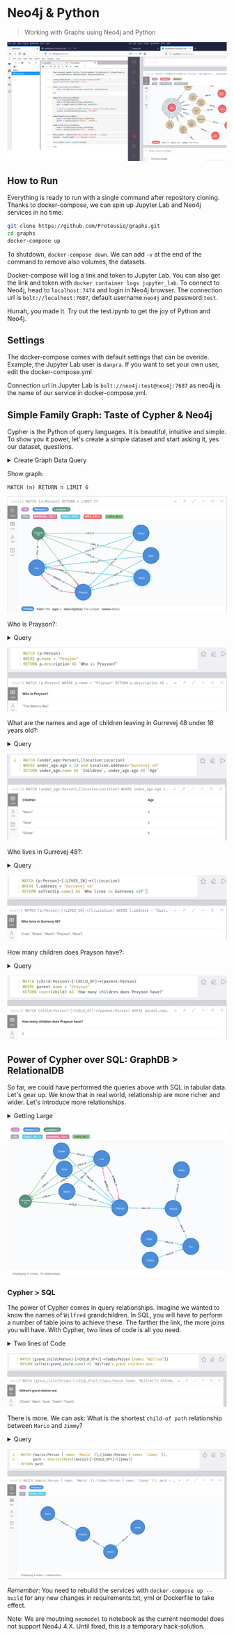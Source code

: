 # Neo4j & Python
> Working with Graphs using Neo4j and Python

![neo4j python](images/show.png)

## How to Run
Everything is ready to run with a single command after repository cloning. Thanks to docker-compose, we can spin up Jupyter Lab and Neo4j services in no time.

```bash
git clone https://github.com/Proteusiq/graphs.git
cd graphs
docker-compose up
```

To shutdown, `docker-compose down`. We can add `-v` at the end of the command to remove also volumes, the datasets.

Docker-compose will log a link and token to Jupyter Lab. You can also get the link and token with `docker container logs jupyter_lab`. To connect to Neo4j, head to  `localhost:7474` and login in Neo4j browser. The connection url is `bolt://localhost:7687`, default username:`neo4j` and password:`test`.

Hurrah, you made it. Try out the test.ipynb to get the joy of Python and Neo4j.

## Settings
The docker-compose comes with default settings that can be overide. Example, the Jupyter Lab user is `danpra`. If you want to set your own user, edit the docker-compose.yml

Connection url in Jupyter Lab is `bolt://neo4j:test@neo4j:7687` as neo4j is the name of our service in docker-compose.yml.

## Simple Family Graph: Taste of Cypher & Neo4j
Cypher is the Python of query languages. It is beautiful, intuitive and simple. To show you it power, let's create a simple dataset and start asking it, yes our dataset, questions.

<details><summary>Create Graph Data Query</summary>
<p>

#### Let's build a simple dataset

```cypher

// Creating the graph: N.B: Enable multi statement query editor on your settings
//Create Person and Location
MERGE (p:Person {name:"Prayson",age:34, description:"The Matrix's Neo"});
MERGE (:Person {name:"Lea", age:32, description:"The awesome"});
MERGE (p:Person {name:"Eloise",age:8, description:"The dancer"});
MERGE (p:Person {name:"Nora",age:5, description:"The wise"});
MERGE (p:Person {name:"Mario",age:3, description:"The Jumper"});
MERGE (:Location {address:"Gurrevej 48"});


//Add p person relationship to location l
MATCH (p:Person),(l:Location {address:"Gurrevej 48"})
WHERE p.name in ['Prayson','Mario', 'Nora','Eloise', 'Lea']
MERGE (p)-[:LIVES_IN]->(l);

// Add marriage
MATCH (p:Person {name:"Lea"}),(o:Person {name:"Prayson"})
MERGE (p)<-[:MARRIED_TO]-(o)<-[:MARRIED_TO]-(p);

// Add childrens
MATCH (p:Person), (o:Person)
WHERE p.name = "Prayson" and o.name IN ["Eloise","Nora","Mario"]
MERGE (p)<-[:CHILD_OF]-(o);

MATCH (p:Person), (o:Person)
WHERE p.name ="Lea" and o.name IN ["Eloise","Nora","Mario"]
MERGE (p)<-[:CHILD_OF]-(o);
```
</p>
</details>

Show graph:
```cypher
MATCH (n) RETURN n LIMIT 6
```
![neo4j python](images/family.png)


Who is Prayson?:
<details><summary>Query</summary>
<p>

#### query for 'Who is Prayson?'

```cypher
MATCH (p:Person)
WHERE p.name = "Prayson"
RETURN p.description AS `Who is Prayson?`

// OR
MATCH (p:Person {name: "Prayson"})
RETURN p.description AS `Who is Prayson?`
```
</p>
</details>

![neo4j python](images/who.png)


What are the names and age of children leaving in Gurrevej 48 under 18 years old?:
<details><summary>Query</summary>
<p>

#### query for 'people leaving in Gurrevej 48 under 18 years old?'

```cypher
MATCH (under_age:Person),(location:Location)
WHERE under_age.age < 18 and location.address="Gurrevej 48"
RETURN under_age.name AS `Children`, under_age.age AS `Age`
```
</p>
</details>


![neo4j python](images/children.png)


Who lives in Gurrevej 48?:
<details><summary>Query</summary>
<p>

#### show, 'Who lives in Gurrevej 48?'

```cypher
MATCH (p:Person)-[:LIVES_IN]->(l:Location)
WHERE l.address = "Gurrevej 48"
RETURN collect(p.name) AS `Who lives in Gurrevej 48?`
```

</p>
</details>


![neo4j python](images/all_lives.png)


How many children does Prayson have?:
<details><summary>Query</summary>
<p>

#### show, 'How many children does Prayson have?'

```cypher
MATCH (child:Person)-[:CHILD_OF]->(parent:Person)
WHERE parent.name = "Prayson"
RETURN count(child) AS `How many children does Prayson have?`
```

</p>
</details>

![neo4j python](images/child_cnt.png)


## Power of Cypher over SQL: GraphDB > RelationalDB

So far, we could have performed the queries above with SQL in tabular data. Let's gear up. We know that in real world, relationship are more richer and wider. Let's introduce more relationships.

<details><summary>Getting Large</summary>
<p>

#### show, 'How many children does Prayson have?'
```cypher
//Add more members: My dad, brothers, nephew, and niece
MERGE (:Person {name:"Wilfred", age:59, description:"Babu"});
MERGE (:Person {name:"Eric", age:35, description: "First blood"});
MERGE (:Person {name:"Jimmy", age:29, description: "Quantum MD"});
MERGE (:Person {name:"Trace", age:10});
MERGE (:Person {name:"Trisher", age:3);

//Add relationship
MATCH (p:Person), (o:Person)
WHERE p.name ="Wilfred" and o.name IN ["Eric","Prayson","Jimmy"]
MERGE (p)<-[:CHILD_OF]-(o)

MATCH (p:Person), (o:Person)
WHERE p.name ="Eric" and o.name IN ["Trace","Trisher"]
MERGE (p)<-[:CHILD_OF]-(o)

//Did not include my mother to keep things simple
```
</p>
</details>

![extend relation](images/bigger_family.png)

### Cypher > SQL
The power of Cypher comes in query relationships. Imagine we wanted to know the names of `Wilfred` grandchildren. In SQL, you will have to perform a number of table joins to achieve these. The farther the link, the more joins you will have. With Cypher, two lines of code is all you need.

<details><summary>Two lines of Code</summary>
<p>

```
MATCH (grand_child:Person)-[:CHILD_OF*2]->(babu:Person {name: "Wilfred"})
RETURN collect(grand_child.name) AS `Wilfred's grand children are:`
```
</p>
</details>

![extend relation](images/grand_childs.png)

There is more. We can ask: What is the shortest `child-of path` relationship between `Mario` and `Jimmy`?

<details><summary>Query</summary>
<p>

```
MATCH (mario:Person { name: 'Mario' }),(jimmy:Person { name: 'Jimmy' }),
      path = shortestPath((mario)-[:CHILD_OF*]-(jimmy))
RETURN path
```
</p>
</details>

![extend relation](images/mario_jimmy.png)

_Remember_: You need to rebuild the services with `docker-compose up --build` for any new changes in requirements.txt, yml or Dockerfile to take effect.

Note: We are moutning `neomodel` to notebook as the current neomodel does not support Neo4J 4.X. Until fixed, this is a temporary hack-solution.

